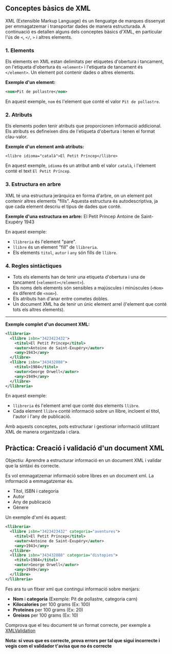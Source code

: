 ## Conceptes bàsics de XML

XML (Extensible Markup Language) és un llenguatge de marques dissenyat per emmagatzemar i transportar dades de manera estructurada. A continuació es detallen alguns dels conceptes bàsics d'XML, en particular l'ús de `<`, `</`, `>` i altres elements.

### 1. **Elements**
Els elements en XML estan delimitats per etiquetes d'obertura i tancament, on l'etiqueta d'obertura és `<element>` i l'etiqueta de tancament és `</element>`. Un element pot contenir dades o altres elements.

**Exemple d'un element:**
```xml
<nom>Pit de pollastre</nom>
```

En aquest exemple, `nom` és l'element que conté el valor `Pit de pollastre`.

### 2. **Atributs**
Els elements poden tenir atributs que proporcionen informació addicional. Els atributs es defineixen dins de l'etiqueta d'obertura i tenen el format clau-valor.

**Exemple d'un element amb atributs:**
```
<llibre idioma="català">El Petit Príncep</llibre>
```

En aquest exemple, `idioma` és un atribut amb el valor `català`, i l'element conté el text `El Petit Príncep`.

### 3. **Estructura en arbre**
XML té una estructura jeràrquica en forma d'arbre, on un element pot contenir altres elements "fills". Aquesta estructura és autodescriptiva, ja que cada element descriu el tipus de dades que conté.

**Exemple d'una estructura en arbre:**
<llibreria>
  <llibre>
    <titol>El Petit Príncep</titol>
    <autor>Antoine de Saint-Exupéry</autor>
    <any>1943</any>
  </llibre>
</llibreria>

En aquest exemple:
- `llibreria` és l'element "pare".
- `llibre` és un element "fill" de `llibreria`.
- Els elements `titol`, `autor` i `any` són fills de `llibre`.

### 4. **Regles sintàctiques**
- Tots els elements han de tenir una etiqueta d'obertura i una de tancament (`<element></element>`).
- Els noms dels elements són sensibles a majúscules i minúscules (`<Nom>` és diferent de `<nom>`).
- Els atributs han d'anar entre cometes dobles.
- Un document XML ha de tenir un únic element arrel (l'element que conté tots els altres elements).

---

**Exemple complet d'un document XML:**
```xml
<llibreria>
  <llibre isbn="3423423432">
    <titol>El Petit Príncep</titol>
    <autor>Antoine de Saint-Exupéry</autor>
    <any>1943</any>
  </llibre>
  <llibre isbn="343432888">
    <titol>1984</titol>
    <autor>George Orwell</autor>
    <any>1949</any>
  </llibre>
</llibreria>
```

En aquest exemple:
- `llibreria` és l'element arrel que conté dos elements `llibre`.
- Cada element `llibre` conté informació sobre un llibre, incloent el titol, l'autor i l'any de publicació.

Amb aquests conceptes, pots estructurar i gestionar informació utilitzant XML de manera organitzada i clara.


## Pràctica: Creació i validació d'un document XML

Objectiu: Aprendre a estructurar informació en un document XML i validar que la sintàxi és correcte.


Es vol emmagatzemar informació sobre libres en un document xml. La informació a emmagatzemar és.

* Títol, ISBN i categoria
* Autor
* Any de publicació
* Gènere

Un exemple d'xml és aquest:

```xml
<llibreria>
  <llibre isbn="3423423432" categoria="aventures">
    <titol>El Petit Príncep</titol>
    <autor>Antoine de Saint-Exupéry</autor>
    <any>1943</any>
  </llibre>
  <llibre isbn="343432888" categoria="distopies">
    <titol>1984</titol>
    <autor>George Orwell</autor>
    <any>1949</any>
  </llibre>
</llibreria>
```

Fes ara tu un fitxer xml que contingui informació sobre menjars:

* **Nom** i **categoria** (Exemple: Pit de pollastre, categoria carn)
* **Kilocalories** per 100 grams (Ex: 100)
* **Proteines** per 100 grams (Ex: 20)
* **Greixos** per 100 grams (Ex: 10)

Comprova que el teu document té un format correcte, per exemple a [XMLValidation](https://www.xmlvalidation.com/)

__Nota: si veus que es correcte, prova errors per tal que sigui incorrecte i vegis com el validador t'avisa que no és correcte__
